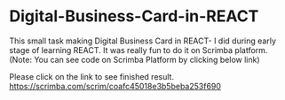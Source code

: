 # Digital-Business-Card-in-REACT
This small task making Digital Business Card in REACT-  I did during early stage of learning REACT. It was really fun to do it on Scrimba platform.
(Note: You can see code on Scrimba Platform by clicking below link)

Please click on the link to see finished result.
https://scrimba.com/scrim/coafc45018e3b5beba253f690
